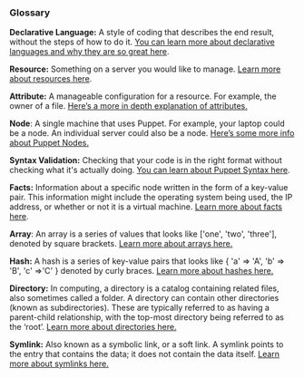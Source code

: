 ### Glossary

**Declarative Language:** A style of coding that describes the end result, without the steps of how to do it. [You can learn more about declarative languages and why they are so great here](https://www.netguru.co/blog/imperative-vs-declarative).

**Resource:** Something on a server&nbsp;you would like to manage. [Learn more about resources here](https://puppet.com/docs/puppet/latest/lang_resources.html).

**Attribute:** A manageable configuration for a resource. For example, the owner of a file. [Here&rsquo;s a more in depth explanation of attributes.](https://en.wikipedia.org/wiki/Attribute_(computing))

**Node**: A single machine that uses Puppet. For example, your laptop could be a node. An individual server could also be a node. [Here&rsquo;s some more info about Puppet Nodes.](https://puppet.com/docs/puppet/5.0/lang_node_definitions.html)

**Syntax Validation:** Checking that your code is in the right format without checking what it's actually doing. [You can learn about Puppet Syntax here](https://puppet.com/docs/puppet/latest/style_guide.html).

**Facts:** Information about a specific node written in the form of a key-value pair. This information might include the operating system being used, the IP address, or whether or not it is a virtual machine. [Learn more about facts here](https://puppet.com/blog/fact).

**Array**: An array is a series of values that looks like ['one', 'two', 'three'], denoted by square brackets. [Learn more about arrays here.](https://techterms.com/definition/array)

**Hash:** A hash is a series of key-value pairs that looks like { 'a' =&gt; 'A', 'b' =&gt; 'B', 'c' =&gt;'C' } denoted by curly braces. [Learn more about hashes here.](https://www.techopedia.com/definition/25432/hash-code)

**Directory:** In computing, a directory is a catalog containing related files, also sometimes called a folder. A directory can contain other directories (known as subdirectories). These are typically referred to as having a parent-child relationship, with the top-most directory being referred to as the &lsquo;root&rsquo;. [Learn more about directories here.](https://en.wikipedia.org/wiki/Directory_(computing))

**Symlink:** Also known as a symbolic link, or a soft link. A symlink points to the entry that contains the data; it does not contain the data itself. [Learn more about symlinks here.](https://en.wikipedia.org/wiki/Symbolic_link)
